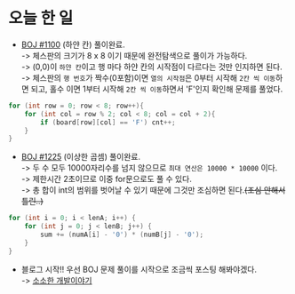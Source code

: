 # 오늘 한 일

* [BOJ #1100](https://www.acmicpc.net/problem/1100) (하얀 칸) 풀이완료.  
-> 체스판의 크기가 8 x 8 이기 때문에 완전탐색으로 풀이가 가능하다.  
-> (0,0)이 `하얀 칸`이고 행 마다 하얀 칸의 시작점이 다르다는 것만 인지하면 된다.  
-> 체스판의 `행 번호`가 짝수(0포함)이면 `열의 시작점`은 0부터 시작해 `2칸 씩 이동`하면 되고, 홀수 이면 1부터 시작해 `2칸 씩 이동`하면서 'F'인지 확인해 문제를 풀었다.  
```java
for (int row = 0; row < 8; row++){
    for (int col = row % 2; col < 8; col = col + 2){
        if (board[row][col] == 'F') cnt++;
    }
}
```
* [BOJ #1225](https://www.acmicpc.net/problem/1225) (이상한 곱셈) 풀이완료.  
-> 두 수 모두 10000자리수를 넘지 않으므로 `최대 연산은 10000 * 10000` 이다.  
-> 제한시간 2초이므로 이중 for문으로도 풀 수 있다.  
-> 총 합이 int의 범위를 벗어날 수 있기 때문에 그것만 조심하면 된다.~~(조심 안해서 틀린..)~~  
```c++
for (int i = 0; i < lenA; i++) {
    for (int j = 0; j < lenB; j++) {
        sum += (numA[i] - '0') * (numB[j] - '0');
    }
}
```
* 블로그 시작!! 우선 BOJ 문제 풀이를 시작으로 조금씩 포스팅 해봐야겠다.  
-> [소소한 개발이야기](https://plplim.tistory.com/)
